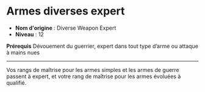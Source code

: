 # Armes diverses expert

 * **Nom d'origine** : Diverse Weapon Expert
 * **Niveau** : 12


<p><strong>Prérequis</strong> Dévouement du guerrier, expert dans tout type d’arme ou attaque à mains nues</p>
<hr>
<p>Vos rangs de maîtrise pour les armes simples et les armes de guerre passent à expert, et votre rang de maîtrise pour les armes évoluées à qualifié.</p>